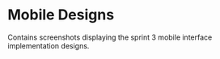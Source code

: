 # Mobile Designs

Contains screenshots displaying the sprint 3 mobile interface implementation designs.
